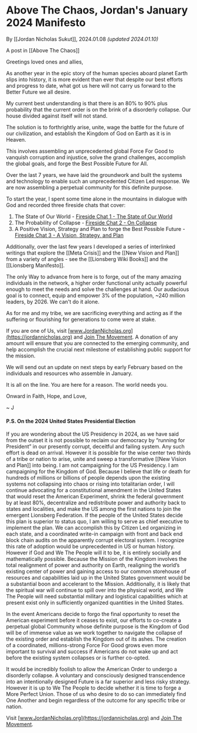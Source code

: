 # Above The Chaos, Jordan's January 2024 Manifesto

By [[Jordan Nicholas Sukut]], 2024.01.08 _(updated 2024.01.10)_   

A post in [[Above The Chaos]]

Greetings loved ones and allies, 

As another year in the epic story of the human species aboard planet Earth slips into history, it is more evident than ever that despite our best efforts and progress to date, what got us here will not carry us forward to the Better Future we all desire. 

My current best understanding is that there is an 80% to 90% plus probability that the current order is on the brink of a disorderly collapse. Our house divided against itself will not stand. 

The solution is to forthrightly arise, unite, wage the battle for the future of our civilization, and establish the Kingdom of God on Earth as it is in Heaven. 

This involves assembling an unprecedented global Force For Good to  vanquish corruption and injustice, solve the grand challenges, accomplish the global goals, and forge the Best Possible Future for All. 

Over the last 7 years, we have laid the groundwork and built the systems and technology to enable such an unprecedented Citizen Led response. We are now assembling a perpetual community for this definite purpose. 

To start the year, I spent some time alone in the mountains in dialogue with God and recorded three fireside chats that cover: 

1. The State of Our World - [Fireside Chat 1 - The State of Our World](https://youtu.be/UFLKfZlGi08?si=ataOdvzSScwB_ate)
2. The Probability of Collapse - [Fireside Chat 2 - On Collapse](https://youtu.be/mR6YMzWRlt8?si=8-A_8YkyFinqgl39)
3. A Positive Vision, Strategy and Plan to forge the Best Possible Future - [Fireside Chat 3 - A Vision, Strategy, and Plan](https://youtu.be/DAcg7AV0RJg?si=6FZlrKswfHqOl9mk)

Additionally, over the last few years I developed a series of interlinked writings that explore the [[Meta Crisis]] and the [[New Vision and Plan]] from a variety of angles - see the [[Lionsberg Wiki Books]] and the [[Lionsberg Manifesto]]. 

The only Way to advance from here is to forge, out of the many amazing individuals in the network, a higher order functional unity actually powerful enough to meet the needs and solve the challenges at hand. Our audacious goal is to connect, equip and empower 3% of the population, ~240 million leaders, by 2026. We can't do it alone. 

As for me and my tribe, we are sacrificing everything and acting as if the suffering or flourishing for generations to come were at stake. 

If you are one of Us, visit [www.JordanNicholas.org](https://jordannicholas.org) and [Join The Movement](https://jordannicholas.org/join_the_movement).  A donation of any amount will ensure that you are connected to the emerging community, and help accomplish the crucial next milestone of establishing public support for the mission.  

We will send out an update on next steps by early February based on the individuals and resources who assemble in January. 

It is all on the line. You are here for a reason. The world needs you. 

Onward in Faith, Hope, and Love, 

~ J 

#### P.S. On the 2024 United States Presidential Election 

If you are wondering about the US Presidency in 2024, as we have said from the outset it is not possible to reclaim our democracy by “running for President” in our presently corrupt, deceitful and failing system. Any such effort is dead on arrival. However it is possible for the wise center two thirds of a tribe or nation to arise, unite and sweep a transformative [[New Vision and Plan]] into being. I am not campaigning for the US Presidency. I am campaigning for the Kingdom of God. Because I believe that life or death for hundreds of millions or billions of people depends upon the existing systems not collapsing into chaos or rising into totalitarian order, I will continue advocating for a constitutional amendment in the United States that would reset the American Experiment, shrink the federal government by at least 80%, decentralize and redistribute power and authority back to states and localities, and make the US among the first nations to join the emergent Lionsberg Federation. If the people of the United States decide this plan is superior to status quo, I am willing to serve as chief executive to implement the plan. We can accomplish this by Citizen Led organizing in each state, and a coordinated write-in campaign with front and back end block chain audits on the apparently corrupt electoral system. I recognize this rate of adoption would be unprecedented in US or human history. However if God and We The People will it to be, it is entirely socially and mathematically possible. Because the Mission of the Kingdom involves the total realignment of power and authority on Earth, realigning the world’s existing center of power and gaining access to our common storehouse of resources and capabilities laid up in the United States government would be a substantial boon and accelerant to the Mission. Additionally, it is likely that the spiritual war will continue to spill over into the physical world, and We The People will need substantial military and logistical capabilities which at present exist only in sufficiently organized quantities in the United States. 

In the event Americans decide to forgo the final opportunity to reset the American experiment before it ceases to exist, our efforts to co-create a perpetual global Community whose definite purpose is the Kingdom of God will be of immense value as we work together to navigate the collapse of the existing order and establish the Kingdom out of its ashes. The creation of a coordinated, millions-strong Force For Good grows even more important to survival and success if Americans do not wake up and act before the existing system collapses or is further co-opted. 

It would be incredibly foolish to allow the American Order to undergo a disorderly collapse. A voluntary and consciously designed transcendence into an intentionally designed Future is a far superior and less risky strategy. However it is up to We The People to decide whether it is time to forge a More Perfect Union. Those of us who desire to do so can immediately find One Another and begin regardless of the outcome for any specific tribe or nation. 

Visit [www.JordanNicholas.org](https://jordannicholas.org) and [Join The Movement](https://jordannicholas.org/join_the_movement).

